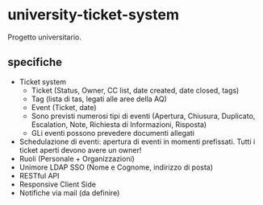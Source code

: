 # university-ticket-system
Progetto universitario.

## specifiche

* Ticket system 
    - Ticket (Status, Owner, CC list, date created, date closed, tags)
    - Tag (lista di tas, legati alle aree della AQ)
    - Event  (Ticket, date)
    - Sono previsti numerosi tipi di eventi (Apertura, Chiusura, Duplicato, Escalation, Note, Richiesta di Informazioni, Risposta)
    - GLi eventi possono prevedere documenti allegati
* Schedulazione di eventi: apertura di eventi in momenti prefissati. Tutti i ticket aperti devono avere un owner!
* Ruoli (Personale + Organizzazioni)
* Unimore LDAP SSO (Nome e Cognome, indirizzo di posta)
* RESTful API
* Responsive Client Side
* Notifiche via mail (da definire)

